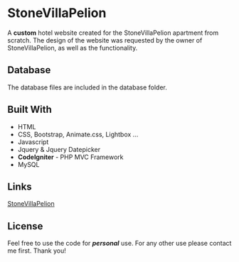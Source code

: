 # StoneVillaPelion

A **custom** hotel website created for the StoneVillaPelion apartment from scratch. The design of the website was requested by the owner of StoneVillaPelion, as well as the functionality.

## Database

The database files are included in the database folder.

## Built With

* HTML
* CSS, Bootstrap, Animate.css, Lightbox ...
* Javascript
* Jquery & Jquery Datepicker
* **CodeIgniter** - PHP MVC Framework
* MySQL

## Links

[StoneVillaPelion](http://www.stonevillapelion.gr/)

## License

Feel free to use the code for ***personal*** use. For any other use please contact me first. Thank you!


